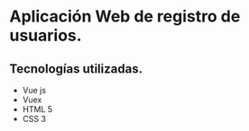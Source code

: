 # Aplicación Web de registro de usuarios.

## Tecnologías utilizadas.

- Vue js
- Vuex
- HTML 5
- CSS 3
